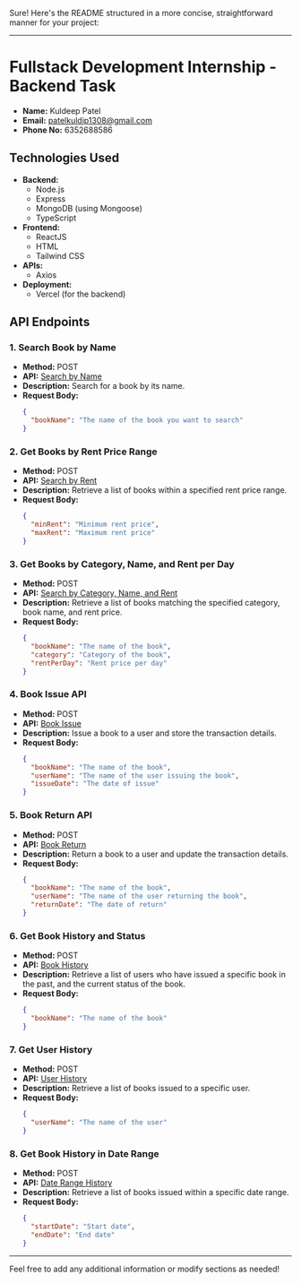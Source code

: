Sure! Here's the README structured in a more concise, straightforward manner for your project:

---

# Fullstack Development Internship - Backend Task

- **Name:** Kuldeep Patel
- **Email:** patelkuldip1308@gmail.com
- **Phone No:** 6352688586

## Technologies Used
- **Backend:**
  - Node.js
  - Express
  - MongoDB (using Mongoose)
  - TypeScript
- **Frontend:**
  - ReactJS
  - HTML
  - Tailwind CSS
- **APIs:**
  - Axios
- **Deployment:**
  - Vercel (for the backend)

## API Endpoints

### 1. Search Book by Name
- **Method:** POST
- **API:** [Search by Name](https://backend-alpha-rosy-41.vercel.app/api/books/searchByName)
- **Description:** Search for a book by its name.
- **Request Body:**
  ```json
  {
    "bookName": "The name of the book you want to search"
  }
  ```

### 2. Get Books by Rent Price Range
- **Method:** POST
- **API:** [Search by Rent](https://backend-alpha-rosy-41.vercel.app/api/books/searchByRent)
- **Description:** Retrieve a list of books within a specified rent price range.
- **Request Body:**
  ```json
  {
    "minRent": "Minimum rent price",
    "maxRent": "Maximum rent price"
  }
  ```

### 3. Get Books by Category, Name, and Rent per Day
- **Method:** POST
- **API:** [Search by Category, Name, and Rent](https://backend-alpha-rosy-41.vercel.app/api/books/searchByCategoryNameRent)
- **Description:** Retrieve a list of books matching the specified category, book name, and rent price.
- **Request Body:**
  ```json
  {
    "bookName": "The name of the book",
    "category": "Category of the book",
    "rentPerDay": "Rent price per day"
  }
  ```

### 4. Book Issue API
- **Method:** POST
- **API:** [Book Issue](https://backend-alpha-rosy-41.vercel.app/api/transactions/bookissue)
- **Description:** Issue a book to a user and store the transaction details.
- **Request Body:**
  ```json
  {
    "bookName": "The name of the book",
    "userName": "The name of the user issuing the book",
    "issueDate": "The date of issue"
  }
  ```

### 5. Book Return API
- **Method:** POST
- **API:** [Book Return](https://backend-alpha-rosy-41.vercel.app/api/transactions/return)
- **Description:** Return a book to a user and update the transaction details.
- **Request Body:**
  ```json
  {
    "bookName": "The name of the book",
    "userName": "The name of the user returning the book",
    "returnDate": "The date of return"
  }
  ```

### 6. Get Book History and Status
- **Method:** POST
- **API:** [Book History](https://backend-alpha-rosy-41.vercel.app/api/transactions/bookhistory)
- **Description:** Retrieve a list of users who have issued a specific book in the past, and the current status of the book.
- **Request Body:**
  ```json
  {
    "bookName": "The name of the book"
  }
  ```

### 7. Get User History
- **Method:** POST
- **API:** [User History](https://backend-alpha-rosy-41.vercel.app/api/transactions/userhistory)
- **Description:** Retrieve a list of books issued to a specific user.
- **Request Body:**
  ```json
  {
    "userName": "The name of the user"
  }
  ```

### 8. Get Book History in Date Range
- **Method:** POST
- **API:** [Date Range History](https://backend-alpha-rosy-41.vercel.app/api/transactions/date-range)
- **Description:** Retrieve a list of books issued within a specific date range.
- **Request Body:**
  ```json
  {
    "startDate": "Start date",
    "endDate": "End date"
  }
  ```

---

Feel free to add any additional information or modify sections as needed!
